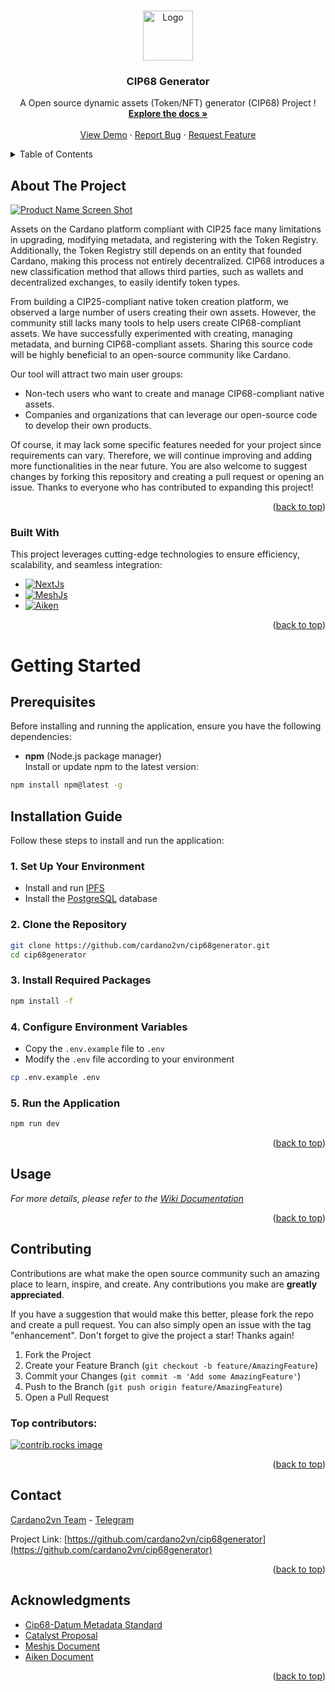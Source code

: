 <a id="readme-top"></a>



<!-- PROJECT LOGO -->
<br />
<div align="center">
  <a href="https://github.com/cardano2vn/cip68generator">
    <img src="https://i.imgur.com/zQFbM7v.png" alt="Logo" width="80" height="80">
  </a>

  <h3 align="center">CIP68 Generator</h3>

  <p align="center">
   A Open source dynamic assets (Token/NFT) generator (CIP68) Project !
    <br />
    <a href="https://github.com/cardano2vn/cip68generator/wiki"><strong>Explore the docs »</strong></a>
    <br />
    <br />
    <a href="https://cip68.cardano2vn.io">View Demo</a>
    &middot;
    <a href="https://github.com/cardano2vn/cip68generator/issues/new?template=BUG_REPORT.yml">Report Bug</a>
    &middot;
    <a href="https://github.com/cardano2vn/cip68generator/issues/new?template=FEATURE_REQUEST.yml">Request Feature</a>
  </p>
</div>



<!-- TABLE OF CONTENTS -->
<details>
  <summary>Table of Contents</summary>
  <ol>
    <li>
      <a href="#about-the-project">About The Project</a>
      <ul>
        <li><a href="#built-with">Built With</a></li>
      </ul>
    </li>
    <li>
      <a href="#getting-started">Getting Started</a>
      <ul>
        <li><a href="#prerequisites">Prerequisites</a></li>
        <li><a href="#installation">Installation</a></li>
      </ul>
    </li>
    <li><a href="#usage">Usage</a></li>
    <li><a href="#contributing">Contributing</a></li>
    <li><a href="#contact">Contact</a></li>
    <li><a href="#acknowledgments">Acknowledgments</a></li>
  </ol>
</details>



<!-- ABOUT THE PROJECT -->
## About The Project

[![Product Name Screen Shot][product-screenshot]](https://cip68.cardano2vn.io)

Assets on the Cardano platform compliant with CIP25 face many limitations in upgrading, modifying metadata, and registering with the Token Registry. Additionally, the Token Registry still depends on an entity that founded Cardano, making this process not entirely decentralized. CIP68 introduces a new classification method that allows third parties, such as wallets and decentralized exchanges, to easily identify token types.  

From building a CIP25-compliant native token creation platform, we observed a large number of users creating their own assets. However, the community still lacks many tools to help users create CIP68-compliant assets. We have successfully experimented with creating, managing metadata, and burning CIP68-compliant assets. Sharing this source code will be highly beneficial to an open-source community like Cardano.  
 
Our tool will attract two main user groups:  
- Non-tech users who want to create and manage CIP68-compliant native assets.  
- Companies and organizations that can leverage our open-source code to develop their own products.  

Of course, it may lack some specific features needed for your project since requirements can vary. Therefore, we will continue improving and adding more functionalities in the near future. You are also welcome to suggest changes by forking this repository and creating a pull request or opening an issue. Thanks to everyone who has contributed to expanding this project!

<p align="right">(<a href="#readme-top">back to top</a>)</p>



### Built With

This project leverages cutting-edge technologies to ensure efficiency, scalability, and seamless integration:

* [![NextJs][Next-img]][next-url]
* [![MeshJs][Mesh-img]][mesh-url]
* [![Aiken][Aiken-img]][aiken-url]

<p align="right">(<a href="#readme-top">back to top</a>)</p>



<!-- GETTING STARTED -->
# Getting Started

## Prerequisites

Before installing and running the application, ensure you have the following dependencies:

- **npm** (Node.js package manager)  
  Install or update npm to the latest version:  
```sh
npm install npm@latest -g
```

## Installation Guide

Follow these steps to install and run the application:

### 1. Set Up Your Environment

- Install and run [IPFS](https://github.com/ipfs/kubo)  
- Install the [PostgreSQL](https://www.postgresql.org) database  

### 2. Clone the Repository

```sh
git clone https://github.com/cardano2vn/cip68generator.git
cd cip68generator
```

### 3. Install Required Packages

```sh
npm install -f
```

### 4. Configure Environment Variables

- Copy the `.env.example` file to `.env`  
- Modify the `.env` file according to your environment  

```sh
cp .env.example .env
```

### 5. Run the Application

```sh
npm run dev
```

<p align="right">(<a href="#readme-top">back to top</a>)</p>



<!-- USAGE EXAMPLES -->
## Usage

_For more details, please refer to the [Wiki Documentation](https://github.com/cardano2vn/cip68generator/wiki)_

<p align="right">(<a href="#readme-top">back to top</a>)</p>


<!-- CONTRIBUTING -->
## Contributing

Contributions are what make the open source community such an amazing place to learn, inspire, and create. Any contributions you make are **greatly appreciated**.

If you have a suggestion that would make this better, please fork the repo and create a pull request. You can also simply open an issue with the tag "enhancement".
Don't forget to give the project a star! Thanks again!

1. Fork the Project
2. Create your Feature Branch (`git checkout -b feature/AmazingFeature`)
3. Commit your Changes (`git commit -m 'Add some AmazingFeature'`)
4. Push to the Branch (`git push origin feature/AmazingFeature`)
5. Open a Pull Request

### Top contributors:

<a href="https://github.com/cardano2vn/cip68generator/graphs/contributors">
  <img src="https://contrib.rocks/image?repo=cardano2vn/cip68generator" alt="contrib.rocks image" />
</a>

<p align="right">(<a href="#readme-top">back to top</a>)</p>




<!-- CONTACT -->
## Contact

[Cardano2vn Team](https://www.cardano2vn.io/about-us) -  [Telegram](https://t.me/cardano2vn)

Project Link: [https://github.com/cardano2vn/cip68generator](https://github.com/cardano2vn/cip68generator)

<p align="right">(<a href="#readme-top">back to top</a>)</p>

<!-- ACKNOWLEDGMENTS -->
## Acknowledgments

* [Cip68-Datum Metadata Standard](https://cips.cardano.org/cip/CIP-68)
* [Catalyst Proposal](https://projectcatalyst.io/funds/12/cardano-use-cases-concept/open-source-dynamic-assets-tokennft-generator-cip68)
* [Meshjs Document](https://meshjs.dev)
* [Aiken Document](https://aiken-lang.org/)

<p align="right">(<a href="#readme-top">back to top</a>)</p>



<!-- MARKDOWN LINKS & IMAGES -->
<!-- https://www.markdownguide.org/basic-syntax/#reference-style-links -->
[contributors-shield]: https://img.shields.io/github/contributors/cardano2vn/cip68generator.svg?style=for-the-badge
[contributors-url]: https://github.com/cardano2vn/cip68generator/graphs/contributors
[forks-shield]: https://img.shields.io/github/forks/cardano2vn/cip68generator.svg?style=for-the-badge
[forks-url]: https://github.com/cardano2vn/cip68generator/network/members
[stars-shield]: https://img.shields.io/github/stars/cardano2vn/cip68generator.svg?style=for-the-badge
[stars-url]: https://github.com/cardano2vn/cip68generator/stargazers
[issues-shield]: https://img.shields.io/github/issues/cardano2vn/cip68generator.svg?style=for-the-badge
[issues-url]: https://github.com/cardano2vn/cip68generator/issues
[product-screenshot]: https://i.imgur.com/2ZZ2Hui.png
[Next-img]: https://img.shields.io/badge/NextJs-000000?style=for-the-badge&logo=nextdotjs&logoColor=white
[Next-url]: https://nextjs.org/
[Mesh-img]: https://img.shields.io/badge/MeshJs-000000?style=for-the-badge&logoColor=white
[Mesh-url]: https://meshjs.dev
[Aiken-img]: https://img.shields.io/badge/Aiken-000000?style=for-the-badge&logoColor=white
[Aiken-url]: https://aiken-lang.org/
